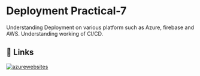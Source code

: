 # Deployment Practical-7

Understanding Deployment on various platform such as Azure, firebase and AWS.
Understanding working of CI/CD.

## 🔗 Links

[![azurewebsites](https://img.shields.io/badge/azurewebsite-000?style=for-the-badge&logo=ko-fi&logoColor=white)](https://deploy-az.azurewebsites.net/)
